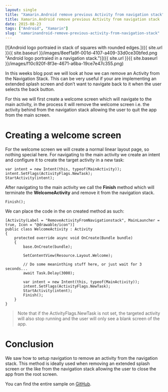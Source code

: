 ```yaml
---
layout: single
title: "Xamarin.Android remove previous Activity from navigation stack"
title: Xamarin.Android remove previous Activity from navigation stack
date: 2015-08-23
tags: ["Android", "Xamarin"]
slug: "xamarinandroid-remove-previous-activity-from-navigation-stack"
---
```


[![Android logo portraied in stack of squares with rounded edges.]({{ site.url }}{{ site.baseurl }}/images/8eef1a9f-001d-4107-a409-33d0ce30bfed.png "Android logo portraied in a navigation stack.")]({{ site.url }}{{ site.baseurl }}/images/f10c920f-8f3e-4671-a6ba-19ce7e47c355.png)
 
In this weeks blog post we will look at how we can remove an Activity from the Navigation Stack. This can be very useful if your are implementing an extended splash screen and don’t want to navigate back to it when the user selects the back button.
 
For this we will first create a welcome screen which will navigate to the main activity, in the process it will remove the welcome screen i.e. the activity behind from the navigation stack allowing the user to quit the app from the main screen.
 
# Creating a welcome screen
 
For the welcome screen we will create a normal linear layout page, so nothing special here. For navigating to the main activity we create an intent and configure it to create the target activity in a new task:


    var intent = new Intent(this, typeof(MainActivity));
    intent.SetFlags(ActivityFlags.NewTask);
    StartActivity(intent);


After navigating to the main activity we call the **Finish** method which will terminate the **WelcomeActivity** and remove it from the navigation stack.


    Finish();


We can place the code in the on created method as such:


    [Activity(Label = "RemoveActivityFromNavigationstack", MainLauncher = true, Icon = "@drawable/icon")]
    public class WelcomeActivity : Activity
    {
        protected override async void OnCreate(Bundle bundle)
        {
            base.OnCreate(bundle);
    
            SetContentView(Resource.Layout.Welcome);
    
            // Do some meaninthing stuff here, or just wait for 3 seconds...
            await Task.Delay(3000);
    
            var intent = new Intent(this, typeof(MainActivity));
            intent.SetFlags(ActivityFlags.NewTask);
            StartActivity(intent);
            Finish();
        }
    }



> Note that if the ActivityFlags.NewTask is not set, the targeted activity will also stop running and the user will only see a blank screen of the app.


# Conclusion

We saw how to setup navigation to remove an activity from the navigation stack. This method is ideally used when removing an extended splash screen or the like from the navigation stack allowing the user to close the app from the root screen.

You can find the entire sample on [GitHub](https://github.com/mallibone/XamarinAndroidSamples/tree/master/RemoveActivityFromNavigationstack).
